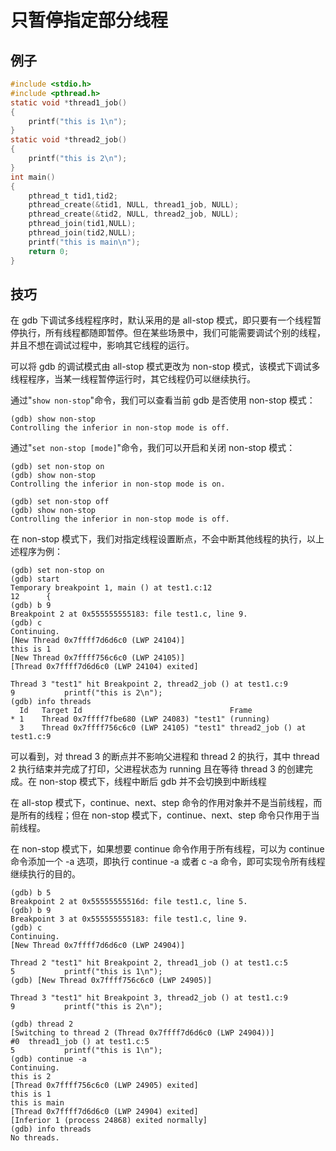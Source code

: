 # 只暂停指定部分线程

## 例子

```c
#include <stdio.h>
#include <pthread.h>
static void *thread1_job()
{
    printf("this is 1\n");
}
static void *thread2_job()
{
    printf("this is 2\n");
}
int main()
{
    pthread_t tid1,tid2;
    pthread_create(&tid1, NULL, thread1_job, NULL);
    pthread_create(&tid2, NULL, thread2_job, NULL);
    pthread_join(tid1,NULL);
    pthread_join(tid2,NULL);
    printf("this is main\n");
    return 0;
}
```

## 技巧

在 gdb 下调试多线程程序时，默认采用的是 all-stop 模式，即只要有一个线程暂停执行，所有线程都随即暂停。但在某些场景中，我们可能需要调试个别的线程，并且不想在调试过程中，影响其它线程的运行。

可以将 gdb 的调试模式由 all-stop 模式更改为 non-stop 模式，该模式下调试多线程程序，当某一线程暂停运行时，其它线程仍可以继续执行。

通过"`show non-stop`"命令，我们可以查看当前 gdb 是否使用 non-stop 模式：

```
(gdb) show non-stop
Controlling the inferior in non-stop mode is off.
```

通过"`set non-stop [mode]`"命令，我们可以开启和关闭 non-stop 模式：

```
(gdb) set non-stop on
(gdb) show non-stop
Controlling the inferior in non-stop mode is on.

(gdb) set non-stop off
(gdb) show non-stop
Controlling the inferior in non-stop mode is off.
```

在 non-stop 模式下，我们对指定线程设置断点，不会中断其他线程的执行，以上述程序为例：

```
(gdb) set non-stop on
(gdb) start
Temporary breakpoint 1, main () at test1.c:12
12      {
(gdb) b 9
Breakpoint 2 at 0x555555555183: file test1.c, line 9.
(gdb) c
Continuing.
[New Thread 0x7ffff7d6d6c0 (LWP 24104)]
this is 1
[New Thread 0x7ffff756c6c0 (LWP 24105)]
[Thread 0x7ffff7d6d6c0 (LWP 24104) exited]

Thread 3 "test1" hit Breakpoint 2, thread2_job () at test1.c:9
9           printf("this is 2\n");
(gdb) info threads
  Id   Target Id                                 Frame
* 1    Thread 0x7ffff7fbe680 (LWP 24083) "test1" (running)
  3    Thread 0x7ffff756c6c0 (LWP 24105) "test1" thread2_job () at test1.c:9
```

可以看到，对 thread 3 的断点并不影响父进程和 thread 2 的执行，其中 thread 2 执行结束并完成了打印，父进程状态为 running 且在等待 thread 3 的创建完成。在 non-stop 模式下，线程中断后 gdb 并不会切换到中断线程



在 all-stop 模式下，continue、next、step 命令的作用对象并不是当前线程，而是所有的线程；但在 non-stop 模式下，continue、next、step 命令只作用于当前线程。

在 non-stop 模式下，如果想要 continue 命令作用于所有线程，可以为 continue 命令添加一个 -a 选项，即执行 continue -a 或者 c -a 命令，即可实现令所有线程继续执行的目的。

```
(gdb) b 5
Breakpoint 2 at 0x55555555516d: file test1.c, line 5.
(gdb) b 9
Breakpoint 3 at 0x555555555183: file test1.c, line 9.
(gdb) c
Continuing.
[New Thread 0x7ffff7d6d6c0 (LWP 24904)]

Thread 2 "test1" hit Breakpoint 2, thread1_job () at test1.c:5
5           printf("this is 1\n");
(gdb) [New Thread 0x7ffff756c6c0 (LWP 24905)]

Thread 3 "test1" hit Breakpoint 3, thread2_job () at test1.c:9
9           printf("this is 2\n");

(gdb) thread 2
[Switching to thread 2 (Thread 0x7ffff7d6d6c0 (LWP 24904))]
#0  thread1_job () at test1.c:5
5           printf("this is 1\n");
(gdb) continue -a
Continuing.
this is 2
[Thread 0x7ffff756c6c0 (LWP 24905) exited]
this is 1
this is main
[Thread 0x7ffff7d6d6c0 (LWP 24904) exited]
[Inferior 1 (process 24868) exited normally]
(gdb) info threads
No threads.
```

